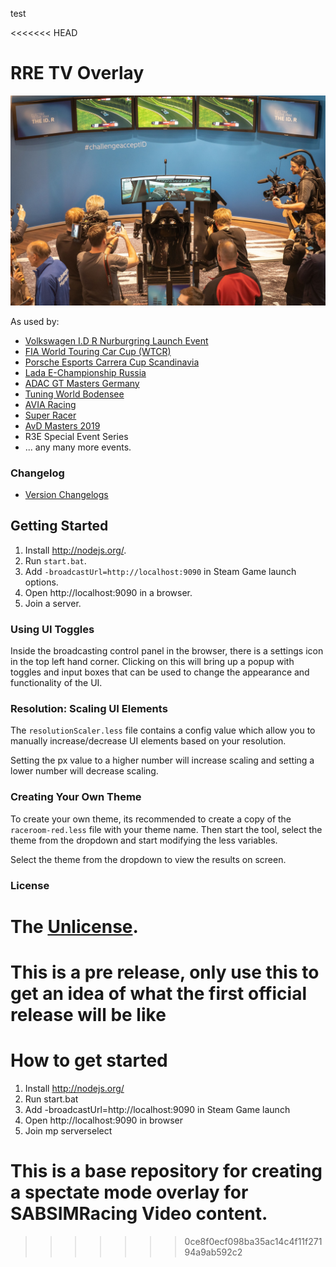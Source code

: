 test

<<<<<<< HEAD
# RRE TV Overlay

![alt text](public/img/vw.jpg "Logo Title Text 1")

As used by:

* [Volkswagen I.D R Nurburgring Launch Event](https://www.gtplanet.net/volkswagen-partners-with-raceroom-for-id-r-nurburgring-competition/)
* [FIA World Touring Car Cup (WTCR)](https://www.fiawtcr.com/esports-wtcr/)
* [Porsche Esports Carrera Cup Scandinavia](https://www.carreracup.se/esports/)
* [Lada E-Championship Russia](https://www.lada.ru/press-releases/116243.html)
* [ADAC GT Masters Germany](https://www.adac-gt-masters.de/uk)
* [Tuning World Bodensee](https://www.raceroom.com/en/raceroom-esports-event-at-the-tuning-world-bodensee-2019/)
* [AVIA Racing](https://www.avia-racing.de/nc/startseite.html)
* [Super Racer](http://www.super-racer.me/)
* [AvD Masters 2019](https://www.avd.de/)
* R3E Special Event Series
* ... any many more events.

### Changelog
* [Version Changelogs](changelog.md)

## Getting Started
1. Install http://nodejs.org/.
2. Run `start.bat`.
3. Add `-broadcastUrl=http://localhost:9090` in Steam Game launch options.
4. Open http://localhost:9090 in a browser.
5. Join a server.

### Using UI Toggles
Inside the broadcasting control panel in the browser, there is a settings icon in the top left hand corner. Clicking on this will bring up a popup with toggles and input boxes that can be used to change the appearance and functionality of the UI.

### Resolution: Scaling UI Elements
The `resolutionScaler.less` file contains a config value which allow you to manually increase/decrease UI elements based on your resolution.

Setting the px value to a higher number will increase scaling and setting a lower number will decrease scaling.

### Creating Your Own Theme
To create your own theme, its recommended to create a copy of the `raceroom-red.less` file with your theme name. Then start the tool, select the theme from the dropdown and start modifying the less variables.

Select the theme from the dropdown to view the results on screen.

### License
The [Unlicense](LICENSE).
=======
# This is a pre release, only use this to get an idea of what the first official release will be like

# How to get started
1. Install http://nodejs.org/
2. Run start.bat
3. Add -broadcastUrl=http://localhost:9090 in Steam Game launch
4. Open http://localhost:9090 in browser
5. Join mp serverselect

# This is a base repository for creating a spectate mode overlay for SABSIMRacing Video content.
>>>>>>> 0ce8f0ecf098ba35ac14c4f11f27194a9ab592c2
